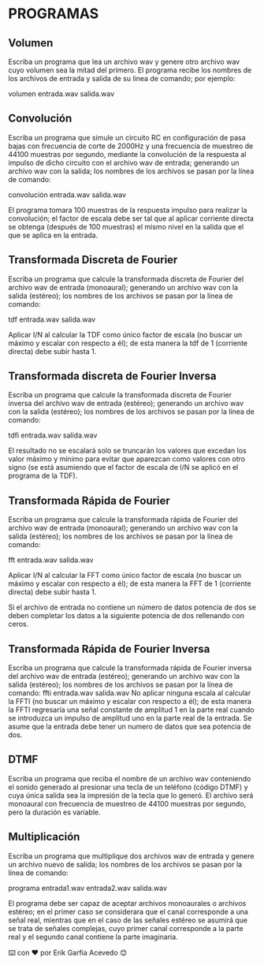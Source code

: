 # PROGRAMAS

## Volumen

Escriba un programa que lea un archivo wav y genere otro archivo wav cuyo volumen sea la mitad del primero. El programa recibe los nombres de los archivos de entrada y salida de su linea de comando; por ejemplo:

volumen entrada.wav salida.wav 

## Convolución

Escriba un programa que simule un circuito RC en configuración de pasa bajas con frecuencia de corte de 2000Hz y una frecuencia de muestreo de 44100 muestras por segundo, mediante la convolución de la respuesta al impulso de dicho circuito con el archivo wav de entrada; generando un archivo wav con la salida; los nombres de los archivos se pasan por la línea de comando:

convolución entrada.wav salida.wav

El programa tomara 100 muestras de la respuesta impulso para realizar la convolución; el factor de escala debe ser tal que al aplicar corriente directa se obtenga (después de 100 muestras) el mismo nivel en la salida que el que se aplica en la entrada.

## Transformada Discreta de Fourier

Escriba un programa que calcule la transformada discreta de Fourier del archivo wav de entrada (monoaural); generando un archivo wav con la salida (estéreo); los nombres de los archivos se pasan por la línea de comando:

tdf entrada.wav salida.wav

Aplicar I/N al calcular la TDF como único factor de escala (no buscar un máximo y escalar con respecto a él); de esta manera la tdf de 1 (corriente directa) debe subir hasta 1.

## Transformada discreta de Fourier Inversa

Escriba un programa que calcule la transformada discreta de Fourier inversa del archivo wav de entrada (estéreo); generando un archivo wav con la salida (estéreo); los nombres de los archivos se pasan por la línea de comando:

tdfi entrada.wav salida.wav

El resultado no se escalará solo se truncarán los valores que excedan los valor máximo y mínimo para evitar que aparezcan como valores con otro signo (se está asumiendo que el factor de escala de I/N se aplicó en el programa de la TDF).

## Transformada Rápida de Fourier

Escriba un programa que calcule la transformada rápida de Fourier del archivo wav de entrada (monoaural); generando un archivo wav con la salida (estéreo); los nombres de los archivos se pasan por la línea de comando:

fft entrada.wav salida.wav

Aplicar I/N al calcular la FFT como único factor de escala (no buscar un máximo y escalar con respecto a él); de esta manera la FFT de 1 (corriente directa) debe subir hasta 1.

Si el archivo de entrada no contiene un número de datos potencia de dos se deben completar los datos a la siguiente potencia de dos rellenando con ceros.

## Transformada Rápida de Fourier Inversa

Escriba un programa que calcule la transformada rápida de Fourier inversa del archivo wav de entrada (estéreo); generando un archivo wav con la salida (estéreo); los nombres de los archivos se pasan por la línea de comando: ffti entrada.wav salida.wav No aplicar ninguna escala al calcular la FFTI (no buscar un máximo y escalar con respecto a él); de esta manera la FFTI regresaría una señal constante de amplitud 1 en la parte real cuando se introduzca un impulso de amplitud uno en la parte real de la entrada. Se asume que la entrada debe tener un numero de datos que sea potencia de dos. 

## DTMF

Escriba un programa que reciba el nombre de un archivo wav conteniendo el sonido generado al presionar una tecla de un teléfono (código DTMF) y cuya única salida sea la impresión de la tecla que lo generó. El archivo será monoaural con frecuencia de muestreo de 44100 muestras por segundo, pero la duración es variable.

## Multiplicación

Escriba un programa que multiplique dos archivos wav de entrada y genere un archivo nuevo de salida; los nombres de los archivos se pasan por la línea de comando:

 programa entrada1.wav entrada2.wav salida.wav

El programa debe ser capaz de aceptar archivos monoaurales o archivos estéreo; en el primer caso se considerara que el canal corresponde a una señal real, mientras que en el caso de las señales estéreo se asumirá que se trata de señales complejas, cuyo primer canal corresponde a la parte real y el segundo canal contiene la parte imaginaria.

⌨️ con ❤️ por Erik Garfia Acevedo 😊
